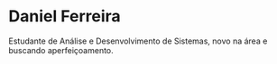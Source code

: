 <h1>
Daniel Ferreira
</h1>

Estudante de Análise e Desenvolvimento de Sistemas, novo na área e buscando aperfeiçoamento.




 
